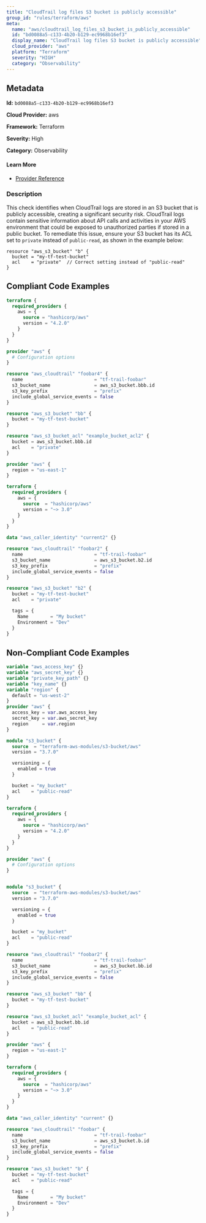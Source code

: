 ```yaml
---
title: "CloudTrail log files S3 bucket is publicly accessible"
group_id: "rules/terraform/aws"
meta:
  name: "aws/cloudtrail_log_files_s3_bucket_is_publicly_accessible"
  id: "bd0088a5-c133-4b20-b129-ec9968b16ef3"
  display_name: "CloudTrail log files S3 bucket is publicly accessible"
  cloud_provider: "aws"
  platform: "Terraform"
  severity: "HIGH"
  category: "Observability"
---
```

## Metadata

**Id:** `bd0088a5-c133-4b20-b129-ec9968b16ef3`

**Cloud Provider:** aws

**Framework:** Terraform

**Severity:** High

**Category:** Observability

#### Learn More

 - [Provider Reference](https://registry.terraform.io/providers/hashicorp/aws/latest/docs/resources/cloudtrail#s3_bucket_name)

### Description

 This check identifies when CloudTrail logs are stored in an S3 bucket that is publicly accessible, creating a significant security risk. CloudTrail logs contain sensitive information about API calls and activities in your AWS environment that could be exposed to unauthorized parties if stored in a public bucket. To remediate this issue, ensure your S3 bucket has its ACL set to `private` instead of `public-read`, as shown in the example below:

```
resource "aws_s3_bucket" "b" {
  bucket = "my-tf-test-bucket"
  acl    = "private"  // Correct setting instead of "public-read"
}
```


## Compliant Code Examples
```terraform
terraform {
  required_providers {
    aws = {
      source = "hashicorp/aws"
      version = "4.2.0"
    }
  }
}

provider "aws" {
  # Configuration options
}

resource "aws_cloudtrail" "foobar4" {
  name                          = "tf-trail-foobar"
  s3_bucket_name                = aws_s3_bucket.bbb.id
  s3_key_prefix                 = "prefix"
  include_global_service_events = false
}

resource "aws_s3_bucket" "bb" {
  bucket = "my-tf-test-bucket"
}

resource "aws_s3_bucket_acl" "example_bucket_acl2" {
  bucket = aws_s3_bucket.bbb.id
  acl    = "private"
}

```

```terraform
provider "aws" {
  region = "us-east-1"
}

terraform {
  required_providers {
    aws = {
      source  = "hashicorp/aws"
      version = "~> 3.0"
    }
  }
}

data "aws_caller_identity" "current2" {}

resource "aws_cloudtrail" "foobar2" {
  name                          = "tf-trail-foobar"
  s3_bucket_name                = aws_s3_bucket.b2.id
  s3_key_prefix                 = "prefix"
  include_global_service_events = false
}

resource "aws_s3_bucket" "b2" {
  bucket = "my-tf-test-bucket"
  acl    = "private"

  tags = {
    Name        = "My bucket"
    Environment = "Dev"
  }
}

```
## Non-Compliant Code Examples
```terraform
variable "aws_access_key" {}
variable "aws_secret_key" {}
variable "private_key_path" {}
variable "key_name" {}
variable "region" {
  default = "us-west-2"
}
provider "aws" {
  access_key = var.aws_access_key
  secret_key = var.aws_secret_key
  region     = var.region
}

module "s3_bucket" {
  source  = "terraform-aws-modules/s3-bucket/aws"
  version = "3.7.0"

  versioning = {
    enabled = true
  }

  bucket = "my_bucket"
  acl    = "public-read"
}

```

```terraform
terraform {
  required_providers {
    aws = {
      source = "hashicorp/aws"
      version = "4.2.0"
    }
  }
}

provider "aws" {
  # Configuration options
}


module "s3_bucket" {
  source  = "terraform-aws-modules/s3-bucket/aws"
  version = "3.7.0"

  versioning = {
    enabled = true
  }

  bucket = "my_bucket"
  acl    = "public-read"
}

resource "aws_cloudtrail" "foobar2" {
  name                          = "tf-trail-foobar"
  s3_bucket_name                = aws_s3_bucket.bb.id
  s3_key_prefix                 = "prefix"
  include_global_service_events = false
}

resource "aws_s3_bucket" "bb" {
  bucket = "my-tf-test-bucket"
}

resource "aws_s3_bucket_acl" "example_bucket_acl" {
  bucket = aws_s3_bucket.bb.id
  acl    = "public-read"
}

```

```terraform
provider "aws" {
  region = "us-east-1"
}

terraform {
  required_providers {
    aws = {
      source  = "hashicorp/aws"
      version = "~> 3.0"
    }
  }
}

data "aws_caller_identity" "current" {}

resource "aws_cloudtrail" "foobar" {
  name                          = "tf-trail-foobar"
  s3_bucket_name                = aws_s3_bucket.b.id
  s3_key_prefix                 = "prefix"
  include_global_service_events = false
}

resource "aws_s3_bucket" "b" {
  bucket = "my-tf-test-bucket"
  acl    = "public-read"

  tags = {
    Name        = "My bucket"
    Environment = "Dev"
  }
}

```